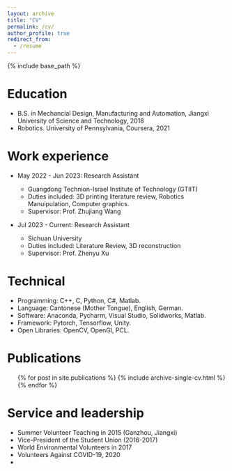 ```yaml
---
layout: archive
title: "CV"
permalink: /cv/
author_profile: true
redirect_from:
  - /resume
---
```


{% include base_path %}

Education
======
* B.S. in Mechancial Design, Manufacturing and Automation, Jiangxi University of Science and Technology, 2018
* Robotics. University of Pennsylvania, Coursera, 2021


Work experience
======
* May 2022 - Jun 2023: Research Assistant
  * Guangdong Technion-Israel Institute of Technology (GTIIT) 
  * Duties included: 3D printing literature review, Robotics Manuipulation, Computer graphics.
  * Supervisor: Prof. Zhujiang Wang

* Jul 2023 - Current: Research Assistant
  * Sichuan University
  * Duties included: Literature Review, 3D reconstruction
  * Supervisor: Prof. Zhenyu Xu
  
Technical
======
* Programming: C++, C, Python, C#, Matlab.
* Language: Cantonese (Mother Tongue), English, German.
* Software: Anaconda, Pycharm, Visual Studio, Solidworks, Matlab.
* Framework: Pytorch, Tensorflow, Unity.
* Open Libraries: OpenCV, OpenGl, PCL.

Publications
======
  <ul>{% for post in site.publications %}
    {% include archive-single-cv.html %}
  {% endfor %}</ul>
  
  
Service and leadership
======
* Summer Volunteer Teaching in 2015 (Ganzhou, Jiangxi)
* Vice-President of the Student Union (2016-2017)
* World Environmental Volunteers in 2017
* Volunteers Against COVID-19, 2020
* 
